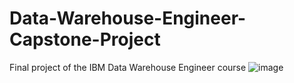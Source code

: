 # Data-Warehouse-Engineer-Capstone-Project
Final project of the IBM Data Warehouse Engineer course
![image](https://github.com/gbased/Data-Warehouse-Engineer-Capstone-Project/assets/139152629/3522b458-ead6-4f15-9b7d-a0af6b5b0b5c)
